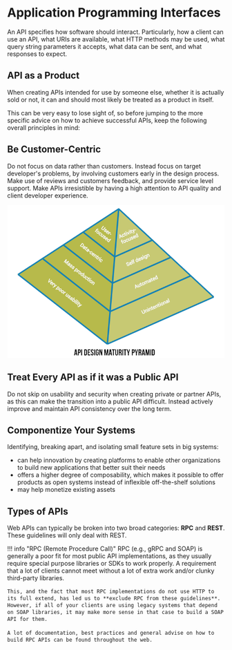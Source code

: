 # Application Programming Interfaces

An API specifies how software should interact. Particularly, how a client can use an API, what URIs are available, what HTTP methods may be used, what query string parameters it accepts, what data can be sent, and what responses to expect.

## API as a Product

When creating APIs intended for use by someone else, whether it is actually sold or not, it can and should most likely be treated as a product in itself.

This can be very easy to lose sight of, so before jumping to the more specific advice on how to achieve successful APIs, keep the following overall principles in mind:

## Be Customer-Centric

Do not focus on data rather than customers. Instead focus on target developer's problems, by involving customers early in the design process. Make use of reviews and customers feedback, and provide service level support. Make APIs irresistible by having a high attention to API quality and client developer experience.

![API as a Product](./imgs/api-as-a-product-750-3-v4.png)

## Treat Every API as if it was a Public API

Do not skip on usability and security when creating private or partner APIs, as this can make the transition into a public API difficult. Instead actively improve and maintain API consistency over the long term.

## Componentize Your Systems

Identifying, breaking apart, and isolating small feature sets in big systems:

- can help innovation by creating platforms to enable other organizations to build new applications that better suit their needs
- offers a higher degree of composability, which makes it possible to offer products as open systems instead of inflexible off-the-shelf solutions
- may help monetize existing assets

## Types of APIs

Web APIs can typically be broken into two broad categories: **RPC** and **REST**. These guidelines will only deal with REST.

!!! info "RPC (Remote Procedure Call)"
    RPC (e.g., gRPC and SOAP) is generally a poor fit for most public API implementations, as they usually require special purpose libraries or SDKs to work properly. A requirement that a lot of clients cannot meet without a lot of extra work and/or clunky third-party libraries.
    
    This, and the fact that most RPC implementations do not use HTTP to its full extend, has led us to **exclude RPC from these guidelines**. However, if all of your clients are using legacy systems that depend on SOAP libraries, it may make more sense in that case to build a SOAP API for them.
    
    A lot of documentation, best practices and general advise on how to build RPC APIs can be found throughout the web.
